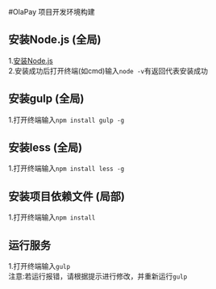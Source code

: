 #OlaPay 项目开发环境构建

## 安装Node.js (全局)
1.[安装Node.js](https://nodejs.org/en/)<br>
2.安装成功后打开终端(如cmd)输入`node -v`有返回代表安装成功<br>

## 安装gulp (全局)
1.打开终端输入`npm install gulp -g`

## 安装less (全局)
1.打开终端输入`npm install less -g`

## 安装项目依赖文件 (局部)
1.打开终端输入`npm install`

## 运行服务
1.打开终端输入`gulp`<br>
注意:若运行报错，请根据提示进行修改，并重新运行`gulp`

